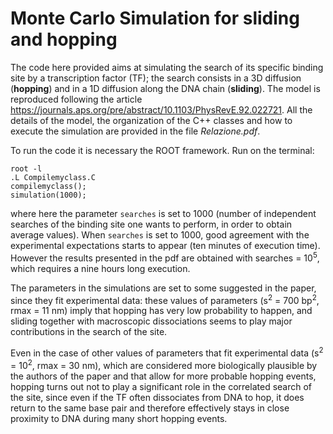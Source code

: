 # Monte Carlo Simulation for sliding and hopping

The code here provided aims at simulating the search of its specific binding site by a transcription factor (TF); the search consists in a 3D diffusion (**hopping**) and in a 1D diffusion along the DNA chain (**sliding**). The model is reproduced following the article https://journals.aps.org/pre/abstract/10.1103/PhysRevE.92.022721.
All the details of the model, the organization of the C++ classes and how to execute the simulation are provided in the file *Relazione.pdf*.

To run the code it is necessary the ROOT framework. Run on the terminal:
```
root -l 
.L Compilemyclass.C
compilemyclass();
simulation(1000);
```
where here the parameter ```searches``` is set to 1000 (number of independent searches of the binding site one wants to perform, in order to obtain average values). When ```searches``` is set to 1000, good agreement with the experimental expectations starts to appear (ten minutes of execution time). However the results presented in the pdf are obtained with searches = 10<sup>5</sup>, which requires a nine hours long execution.

The parameters in the simulations are set to some suggested in the paper, since they fit experimental data: these values of parameters (s<sup>2</sup> = 700 bp<sup>2</sup>, rmax = 11 nm) imply that hopping has very low probability to happen, and sliding together with macroscopic dissociations seems to play major contributions in the search of the site. 

Even in the case of other values of parameters that fit experimental data (s<sup>2</sup> = 10<sup>2</sup>, rmax = 30 nm), which are considered more biologically plausible by the authors of the paper and that allow for more probable hopping events, hopping turns out not to play a significant role in the correlated search of the site, since even if the TF often dissociates from DNA to hop, it does return to the same base pair and therefore effectively stays in close proximity to
DNA during many short hopping events.
